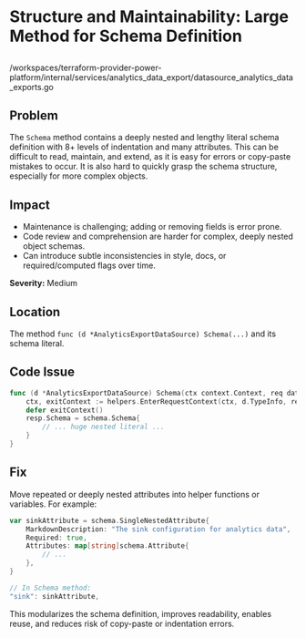 # Structure and Maintainability: Large Method for Schema Definition

##

/workspaces/terraform-provider-power-platform/internal/services/analytics_data_export/datasource_analytics_data_exports.go

## Problem

The `Schema` method contains a deeply nested and lengthy literal schema definition with 8+ levels of indentation and many attributes. This can be difficult to read, maintain, and extend, as it is easy for errors or copy-paste mistakes to occur. It is also hard to quickly grasp the schema structure, especially for more complex objects.

## Impact

- Maintenance is challenging; adding or removing fields is error prone.
- Code review and comprehension are harder for complex, deeply nested object schemas.
- Can introduce subtle inconsistencies in style, docs, or required/computed flags over time.

**Severity:** Medium

## Location

The method `func (d *AnalyticsExportDataSource) Schema(...)` and its schema literal.

## Code Issue

```go
func (d *AnalyticsExportDataSource) Schema(ctx context.Context, req datasource.SchemaRequest, resp *datasource.SchemaResponse) {
    ctx, exitContext := helpers.EnterRequestContext(ctx, d.TypeInfo, req)
    defer exitContext()
    resp.Schema = schema.Schema{
        // ... huge nested literal ...
    }
}
```

## Fix

Move repeated or deeply nested attributes into helper functions or variables. For example:

```go
var sinkAttribute = schema.SingleNestedAttribute{
    MarkdownDescription: "The sink configuration for analytics data",
    Required: true,
    Attributes: map[string]schema.Attribute{
        // ...
    },
}

// In Schema method:
"sink": sinkAttribute,
```

This modularizes the schema definition, improves readability, enables reuse, and reduces risk of copy-paste or indentation errors.
